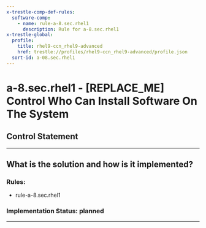 ```yaml
---
x-trestle-comp-def-rules:
  software-comp:
    - name: rule-a-8.sec.rhel1
      description: Rule for a-8.sec.rhel1
x-trestle-global:
  profile:
    title: rhel9-ccn_rhel9-advanced
    href: trestle://profiles/rhel9-ccn_rhel9-advanced/profile.json
  sort-id: a-08.sec.rhel1
---
```


# a-8.sec.rhel1 - \[REPLACE_ME\] Control Who Can Install Software On The System

## Control Statement

______________________________________________________________________

## What is the solution and how is it implemented?

<!-- For implementation status enter one of: implemented, partial, planned, alternative, not-applicable -->

<!-- Note that the list of rules under ### Rules: is read-only and changes will not be captured after assembly to JSON -->

<!-- Add control implementation description here for control: a-8.sec.rhel1 -->

### Rules:

  - rule-a-8.sec.rhel1

### Implementation Status: planned

______________________________________________________________________
